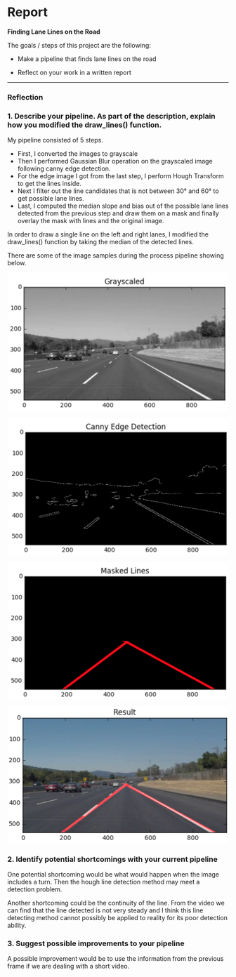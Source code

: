 # **Report** 


**Finding Lane Lines on the Road**

The goals / steps of this project are the following:

* Make a pipeline that finds lane lines on the road

* Reflect on your work in a written report


[//]: # (Image References)

[image1]: ./report/1.png "Grayscale"
[image2]: ./report/2.png "Canny Edge Detection"
[image3]: ./report/3.png "Masked Lines"
[image4]: ./report/4.png "Result"

---

### Reflection

### 1. Describe your pipeline. As part of the description, explain how you modified the draw_lines() function.

My pipeline consisted of 5 steps. 

* First, I converted the images to grayscale
* Then I performed Gaussian Blur operation on the grayscaled image following canny edge detection. 
* For the edge image I got from the last step, I perform Hough Transform to get the lines inside.
* Next I filter out the line candidates that is not between 30° and 60° to get possible lane lines.
* Last, I computed the median slope and bias out of the possible lane lines detected from the previous step and draw them on a mask and finally overlay the mask with lines and the original image.

In order to draw a single line on the left and right lanes, I modified the draw_lines() function by taking the median of the detected lines.

There are some of the image samples during the process pipeline showing below.

![alt text][image1]

![alt text][image2]

![alt text][image3]

![alt text][image4]


### 2. Identify potential shortcomings with your current pipeline


One potential shortcoming would be what would happen when the image includes a turn. Then the hough line detection method may meet a detection problem. 

Another shortcoming could be the continuity of the line. From the video we can find that the line detected is not very steady and I think this line detecting method cannot possibly be applied to reality for its poor detection ability.


### 3. Suggest possible improvements to your pipeline

A possible improvement would be to use the information from the previous frame if we are dealing with a short video.
